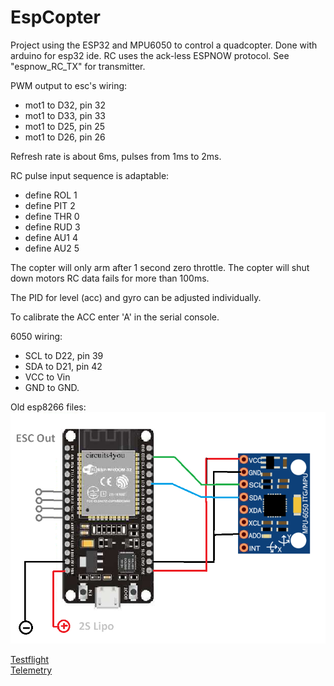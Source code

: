 # EspCopter

Project using the ESP32 and MPU6050 to control a quadcopter. Done with arduino for esp32 ide. 
RC uses the ack-less ESPNOW protocol. See "espnow_RC_TX" for transmitter.

PWM output to esc's wiring:

* mot1 to D32, pin 32
* mot1 to D33, pin 33
* mot1 to D25, pin 25
* mot1 to D26, pin 26 

Refresh rate is about 6ms, pulses from 1ms to 2ms.

RC pulse input sequence is adaptable: 

* define ROL 1
* define PIT 2
* define THR 0
* define RUD 3
* define AU1 4
* define AU2 5

The copter will only arm after 1 second zero throttle. The copter will shut down motors RC data fails for more than 100ms.

The PID for level (acc) and gyro can be adjusted individually.  

To calibrate the ACC enter 'A' in the serial console.

6050 wiring: 

* SCL to D22, pin 39 
* SDA to D21, pin 42 
* VCC to Vin 
* GND to GND.
 
Old esp8266 files:
![wiring.png](Wiring.png "Wiring")

[Testflight](https://youtu.be/OhVVPzNwx6M)   
[Telemetry](https://youtu.be/0AWHVxgIqno)   


